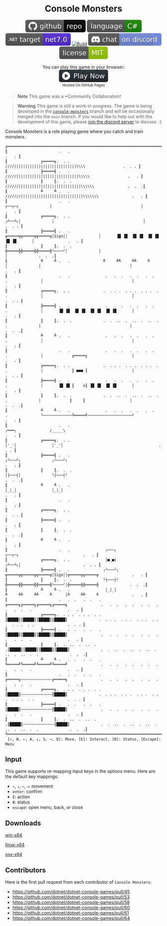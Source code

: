<h1 align="center">
	Console Monsters
</h1>

<p align="center">
	<a href="https://github.com/dotnet/dotnet-console-games"><img src="../../.github/resources/github-repo-black.svg" alt="GitHub repo"></a>
	<a href="https://docs.microsoft.com/en-us/dotnet/csharp/"><img src="../../.github/resources/language-csharp.svg" alt="Language C#"></a>
	<a href="https://dotnet.microsoft.com/download" title="Target Framework" alt="Target Framework"><img src="../../.github/resources/dotnet-badge.svg" /></a>
	<a href="https://github.com/dotnet/dotnet-console-games/actions"><img src="https://github.com/dotnet/dotnet-console-games/workflows/Console%20Monsters%20Build/badge.svg" title="Goto Build" alt="Build"></a>
	<a href="https://discord.gg/4XbQbwF"><img src="../../.github/resources/discord-badge.svg" title="Go To Discord Server" alt="Discord"></a>
	<a href="../../LICENSE"><img src="../../.github/resources/license-MIT-green.svg" alt="License"></a>
</p>

<p align="center">
	You can play this game in your browser:
	<br />
	<a href="https://dotnet.github.io/dotnet-console-games/Console%20Monsters" alt="Play Now">
		<sub><img height="40"src="../../.github/resources/play-badge.svg" alt="Play Now"></sub>
	</a>
	<br />
	<sup>Hosted On GitHub Pages</sup>
</p>

> **Note** This game was a *Community&nbsp;Collaboration!

> **Warning** This game is still a work-in-progress. The game is being developed in the [`console-monsters`](https://github.com/dotnet/dotnet-console-games/tree/console-monsters/Projects/Console%20Monsters) branch and will be occasionally merged into the `main` branch. If you would like to help out with the development of this game, please [join the discord server](https://discord.gg/4XbQbwF) to discuss. :)

Console Monsters is a role playing game where you catch and train monsters.

```
╔════════════════════════════════════════════════════════════════════════════════════════════════════════════════════════════════════════════════════╗
║                       .   .                                                                                                                  .   . ║
║               ╔═════╗.  . .                                                            ////||||||||||||||||||||||||||||\\\\                 .  . . ║
║               ╠═════╣ .   .                                                           /////||||||||||||||||||||||||||||\\\\\                 .   . ║
║               ║     ║.  .  .                                                         //////||||||||||||||||||||||||||||\\\\\\               .  .  .║
║               ╩     ╩ .   .                                                         ///////||||||||||||||||||||||||||||\\\\\\\               .   . ║
║                       .   .                                     ┬──┬─┐              │                                        │               .   . ║
║               ╔═════╗.  . .                                    ╭┴──┴╮│              │                                        │              .  . . ║
║               ╠═════╣ .   .               ╦═════╦╦═════╦╦═════╦│Sign││              │       ▐█ ▐█  ▐█ ▐█  ▐█ ▐█  ▐█ ▐█       │               .   . ║
║               ║     ║.  .  .              ╬═════╬╬═════╬╬═════╬╰────╯│              │                                        │              .  .  .║
║               ╩     ╩ .   .               ╩     ╩╩     ╩╩     ╩      │              │                                        │               .   . ║
║                       .   .                .   .  .   .  .   .  .   .               │                                        │               .   . ║
║               ╔═════╗.  . .               .  . . .  . . .  . . .  . .               │                                        │              .  . . ║
║               ╠═════╣ .   .                .   .  .   .  .   .  .   .               │       ▐█ ▐█  ▐█ ▐█  ▐█ ▐█  ▐█ ▐█       │               .   . ║
║               ║     ║.  .  .              .  .  ..  .  ..  .  ..  .  .              │                                        │              .  .  .║
║               ╩     ╩ .   .                .   .  .   .  .   .  .   .               │                                        │               .   . ║
║                       .   .                .   .  .   .  .   .  .   .               │             ╔═════╗                    │               .   . ║
║               ╔═════╗.  . .               .  . . .  . . .  . . .  . .               │             ║ ■■■ ║                    │              .  . . ║
║               ╠═════╣ .   .                .   .  .   .  .   .  .   .               │       ▐█ ▐█ ║    o║ ▐█ ▐█  ▐█ ▐█       │               .   . ║
║               ║     ║.  .  .              .  .  ..  .  ..  .  ..  .  .              │             ║     ║                    │              .  .  .║
║               ╩     ╩ .   .                .   .  .   .  .   .  .   .               └─────────────╚═════╝────────────────────┘               .   . ║
║                       .   .                                            ╭═══╮               /_____\                                           .   . ║
║               ╔═════╗.  . .                                            │'_'│                │'_'│                                           .  . . ║
║               ╠═════╣ .   .                                           ╭╰───╯╮              ╭╰───╯╮                                           .   . ║
║               ║     ║.  .  .                                          │├───┤│              ╰├───┤╯                                          .  .  .║
║               ╩     ╩ .   .                                            │_|_│                │_|_│                                            .   . ║
║                       .   .                                                                                                                  .   . ║
║               ╔═════╗.  . .                                                                                                                 .  . . ║
║               ╠═════╣ .   .                                                                                                                  .   . ║
║               ║     ║.  .  .                                                                                                                .  .  .║
║               ╩     ╩ .   .                                                                                                                  .   . ║
║                       .   .                ╭───╮                                                          ┬──┬─┐                             .   . ║
║               ╔═════╗.  . .                ├■_■┤                                                         ╭┴──┴╮│                            .  . . ║
║               ╠═════╣ .   .               ╭╰───╯╮                                   ╦═════╦╦═════╦╦═════╦│Sign││╦═════╦╦═════╦               .   . ║
║               ║     ║.  .  .              ╰├───┤╯                                   ╬═════╬╬═════╬╬═════╬╰────╯│╬═════╬╬═════╬              .  .  .║
║               ╩     ╩ .   .                │_|_│                                    ╩     ╩╩     ╩╩     ╩      │╩     ╩╩     ╩               .   . ║
║                       .   .  .   .  .   . ╔═════╗╔═════╗╔═════╗╔═════╗               .   .  .   .  .   .  .   .  .   .  .   .                .   . ║
║               ╔═════╗.  . . .  . . .  . . ║█████║║█████║║█████║║█████║              .  . . .  . . .  . . .  . . .  . . .  . .               .  . . ║
║               ╠═════╣ .   .  .   .  .   . ║█████║║█████║║█████║║█████║               .   .  .   .  .   .  .   .  .   .  .   .                .   . ║
║               ║     ║.  .  ..  .  ..  .  .║█████║║█████║║█████║║█████║              .  .  ..  .  ..  .  ..  .  ..  .  ..  .  .              .  .  .║
║               ╩     ╩ .   .  .   .  .   . ╚═════╝╚═════╝╚═════╝╚═════╝               .   .  .   .  .   .  .   .  .   .  .   .                .   . ║
║                       .   .  .   .  .   . ╔═════╗~~~~~~~~~~~~~~╔═════╗               .   .  .   .  .   .  .   .  .   .  .   .                .   . ║
║               ╔═════╗.  . . .  . . .  . . ║█████║~~~~~~~~~~~~~~║█████║              .  . . .  . . .  . . .  . . .  . . .  . .               .  . . ║
║               ╠═════╣ .   .  .   .  .   . ║█████║~~~~~~~~~~~~~~║█████║               .   .  .   .  .   .  .   .  .   .  .   .                .   . ║
║               ║     ║.  .  ..  .  ..  .  .║█████║~~~~~~~~~~~~~~║█████║              .  .  ..  .  ..  .  ..  .  ..  .  ..  .  .              .  .  .║
╚════════════════════════════════════════════════════════════════════════════════════════════════════════════════════════════════════════════════════╝
 [↑, W, ←, A, ↓, S, →, D]: Move, [E]: Interact, [B]: Status, [Escape]: Menu                                                                           
```

## Input

This game supports re-mapping input keys in the options menu. Here are the default key mappings:

- `↑`, `↓`, `←`, `→`: movement
- `enter`: confirm
- `E`: action
- `B`: status
- `escape`: open menu, back, or close

## Downloads

[win-x64](https://github.com/dotnet/dotnet-console-games/raw/binaries/win-x64/Console%20Monsters.exe)

[linux-x64](https://github.com/dotnet/dotnet-console-games/raw/binaries/linux-x64/Console%20Monsters)

[osx-x64](https://github.com/dotnet/dotnet-console-games/raw/binaries/osx-x64/Console%20Monsters)

## Contributors

Here is the first pull request from each contributor of `Console Monsters`:

- https://github.com/dotnet/dotnet-console-games/pull/45
- https://github.com/dotnet/dotnet-console-games/pull/53
- https://github.com/dotnet/dotnet-console-games/pull/58
- https://github.com/dotnet/dotnet-console-games/pull/60
- https://github.com/dotnet/dotnet-console-games/pull/61
- https://github.com/dotnet/dotnet-console-games/pull/64